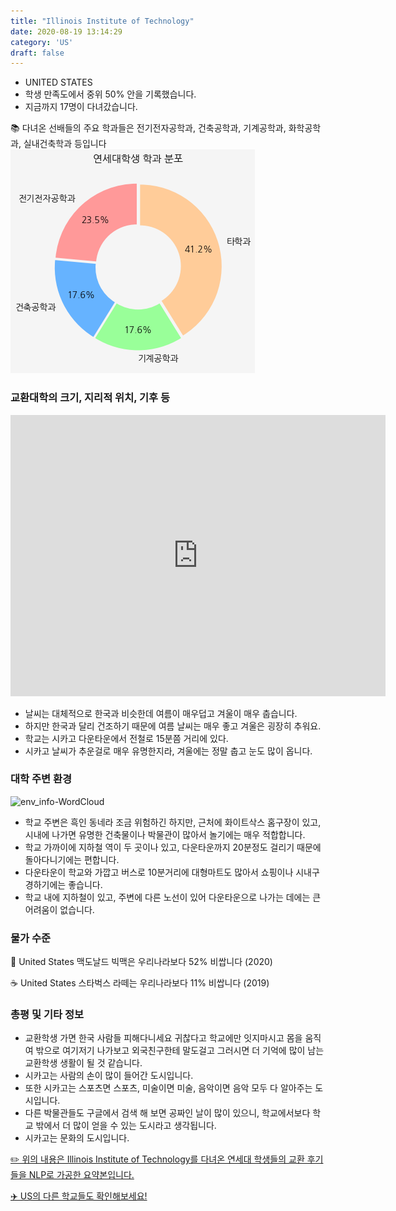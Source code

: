 ```yaml
---
title: "Illinois Institute of Technology"
date: 2020-08-19 13:14:29
category: 'US'
draft: false
---
```



* UNITED STATES
* 학생 만족도에서 중위 50% 안을 기록했습니다.
* 지금까지 17명이 다녀갔습니다. 

📚 다녀온 선배들의 주요 학과들은 전기전자공학과, 건축공학과, 기계공학과, 화학공학과, 실내건축학과 등입니다
![department-info](../plots/US000083.png)
### 교환대학의 크기, 지리적 위치, 기후 등
<iframe
width="600"
height="450"
frameborder="0" style="border:0"
src="https://www.google.com/maps/embed/v1/place?key=AIzaSyC9e1AME-pVmWC4hBpFdu5S4dKzyepa3HQ&q=Illinois+Institute+of+Technology&center=41.8348731,-87.6270059&zoom=14" allowfullscreen>
</iframe>

* 날씨는 대체적으로 한국과 비슷한데 여름이 매우덥고 겨울이 매우 춥습니다.
* 하지만 한국과 달리 건조하기 때문에 여름 날씨는 매우 좋고 겨울은 굉장히 추워요.
* 학교는 시카고 다운타운에서 전철로 15분쯤 거리에 있다.
* 시카고 날씨가 추운걸로 매우 유명한지라, 겨울에는 정말 춥고 눈도 많이 옵니다.


### 대학 주변 환경

![env_info-WordCloud](../univ_wordclouds_okt/env_info/US000083_env_info_okt.png)

* 학교 주변은 흑인 동네라 조금 위험하긴 하지만, 근처에 화이트삭스 홈구장이 있고, 시내에 나가면 유명한 건축물이나 박물관이 많아서 놀기에는 매우 적합합니다.
* 학교 가까이에 지하철 역이 두 곳이나 있고, 다운타운까지 20분정도 걸리기 때문에 돌아다니기에는 편합니다.
* 다운타운이 학교와 가깝고 버스로 10분거리에 대형마트도 많아서 쇼핑이나 시내구경하기에는 좋습니다.
* 학교 내에 지하철이 있고, 주변에 다른 노선이 있어 다운타운으로 나가는 데에는 큰 어려움이 없습니다.


### 물가 수준 
🍔 United States 맥도날드 빅맥은 우리나라보다 52% 비쌉니다 (2020)

☕️ United States 스타벅스 라떼는 우리나라보다 11% 비쌉니다 (2019)

### 총평 및 기타 정보
* 교환학생 가면 한국 사람들 피해다니세요 귀찮다고 학교에만 잇지마시고 몸을 움직여 밖으로 여기저기 나가보고 외국친구한테 말도걸고 그러시면 더 기억에 많이 남는 교환학생 생활이 될 것 같습니다.
* 시카고는 사람의 손이 많이 들어간 도시입니다.
* 또한 시카고는 스포츠면 스포츠, 미술이면 미술, 음악이면 음악 모두 다 알아주는 도시입니다.
* 다른 박물관들도 구글에서 검색 해 보면 공짜인 날이 많이 있으니, 학교에서보다 학교 밖에서 더 많이 얻을 수 있는 도시라고 생각됩니다.
* 시카고는 문화의 도시입니다.


[✏️ 위의 내용은 Illinois Institute of Technology를 다녀온 연세대 학생들의 교환 후기들을 NLP로 가공한 요약본입니다.](http://oia.yonsei.ac.kr/partner/expReport.asp?ucode=US000083&bgbn=A)

[✈️ US의 다른 학교들도 확인해보세요!](https://yonsei-exchange.netlify.app/?category=US)
